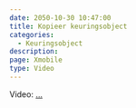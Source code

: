 ```yaml
---
date: 2050-10-30 10:47:00
title: Kopieer keuringsobject
categories:
  - Keuringsobject
description:
page: Xmobile
type: Video
---
```


Video:&nbsp;[...](http://ignissoftware.nl/helpmobile20/Ignis.Android.Kopieer%20object.mp4)
